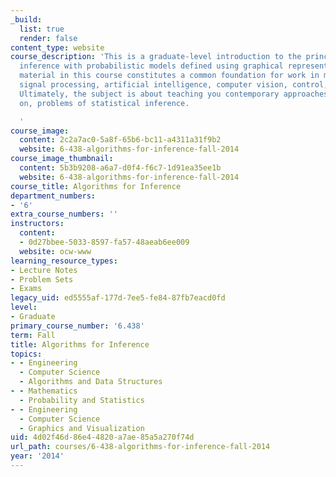 ```yaml
---
_build:
  list: true
  render: false
content_type: website
course_description: 'This is a graduate-level introduction to the principles of statistical
  inference with probabilistic models defined using graphical representations. The
  material in this course constitutes a common foundation for work in machine learning,
  signal processing, artificial intelligence, computer vision, control, and communication.
  Ultimately, the subject is about teaching you contemporary approaches to, and perspectives
  on, problems of statistical inference.

  '
course_image:
  content: 2c2a7ac0-5a8f-65b6-bc11-a4311a31f9b2
  website: 6-438-algorithms-for-inference-fall-2014
course_image_thumbnail:
  content: 5b3b9208-a6a7-d0f4-f6c7-1d91ea35ee1b
  website: 6-438-algorithms-for-inference-fall-2014
course_title: Algorithms for Inference
department_numbers:
- '6'
extra_course_numbers: ''
instructors:
  content:
  - 0d27bbee-5033-8597-fa57-48aeab6ee009
  website: ocw-www
learning_resource_types:
- Lecture Notes
- Problem Sets
- Exams
legacy_uid: ed5555af-177d-7ee5-fe84-87fb7eacd0fd
level:
- Graduate
primary_course_number: '6.438'
term: Fall
title: Algorithms for Inference
topics:
- - Engineering
  - Computer Science
  - Algorithms and Data Structures
- - Mathematics
  - Probability and Statistics
- - Engineering
  - Computer Science
  - Graphics and Visualization
uid: 4d02f46d-86e4-4820-a7ae-85a5a270f74d
url_path: courses/6-438-algorithms-for-inference-fall-2014
year: '2014'
---
```

